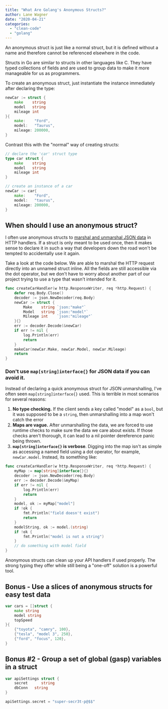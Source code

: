 ```yaml
---
title: "What Are Golang's Anonymous Structs?"
author: Lane Wagner
date: "2020-04-21"
categories: 
  - "clean-code"
  - "golang"
---
```


An anonymous struct is just like a normal struct, but it is defined without a name and therefore cannot be referenced elsewhere in the code.

Structs in Go are similar to structs in other languages like C. They have typed collections of fields and are used to group data to make it more manageable for us as programmers.

To create an anonymous struct, just instantiate the instance immediately after declaring the type:

```go
newCar := struct {
    make    string
    model   string
    mileage int
}{
    make:    "Ford",
    model:   "Taurus",
    mileage: 200000,
}
```

Contrast this with the "normal" way of creating structs:

```go
// declare the 'car' struct type
type car struct {
    make    string
    model   string
    mileage int
}

// create an instance of a car
newCar := car{
    make:    "Ford",
    model:   "taurus",
    mileage: 200000,
}
```

## When should I use an anonymous struct?

I often use anonymous structs to [marshal and unmarshal JSON data](https://qvault.io/golang/json-golang/) in HTTP handlers. If a struct is only meant to be used once, then it makes sense to declare it in such a way that developers down the road won't be tempted to accidentally use it again.

Take a look at the code below. We are able to marshal the HTTP request directly into an unnamed struct inline. All the fields are still accessible via the dot operator, but we don't have to worry about another part of our project trying to use a type that wasn't intended for it.

```go
func createCarHandler(w http.ResponseWriter, req *http.Request) {
    defer req.Body.Close()
    decoder := json.NewDecoder(req.Body)
    newCar := struct {
        Make    string `json:"make"`
        Model   string `json:"model"`
        Mileage int    `json:"mileage"`
    }{}
    err := decoder.Decode(&newCar)
    if err != nil {
        log.Println(err)
        return
    }
    makeCar(newCar.Make, newCar.Model, newCar.Mileage)
    return
}
```

### Don't use `map[string]interface{}` for JSON data if you can avoid it.

Instead of declaring a quick anonymous struct for JSON unmarshalling, I've often seen `map[string]interface{}` used. This is terrible in most scenarios for several reasons:

1. **No type checking.** If the client sends a key called "model" as a `bool`, but it was supposed to be a `string`, then unmarshalling into a map won't catch the error
2. **Maps are vague.** After unmarshalling the data, we are forced to use runtime checks to make sure the data we care about exists. If those checks aren't thorough, it can lead to a nil pointer dereference panic being thrown.
3. **`map[string]interface{}` is verbose**. Digging into the map isn't as simple as accessing a named field using a dot operator, for example, `newCar.model`. Instead, its something like:

```go
func createCarHandler(w http.ResponseWriter, req *http.Request) {
    myMap := map[string]interface{}{}
    decoder := json.NewDecoder(req.Body)
    err := decoder.Decode(&myMap)
    if err != nil {
        log.Println(err)
        return
    }
    model, ok := myMap["model"]
    if !ok {
        fmt.Println("field doesn't exist")
        return
    }
    modelString, ok := model.(string)
    if !ok {
        fmt.Println("model is not a string")
    }
    // do something with model field
}
```

Anonymous structs can clean up your API handlers if used properly. The strong typing they offer while still being a "one-off" solution is a powerful tool.

## Bonus - Use a slices of anonymous structs for easy test data

```go
var cars = []struct {
    make string
    model string
    topSpeed 
}{
    {"toyota", "camry", 100},
    {"tesla", "model 3", 250},
    {"ford", "focus", 120},
}
```

## Bonus #2 - Group a set of global (gasp) variables in a struct

```go
var apiSettings struct {
    secret      string
    dbConn   string
}

apiSettings.secret = "super-secr3t-p@$$"
```
